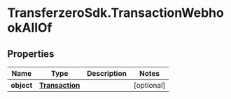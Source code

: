# TransferzeroSdk.TransactionWebhookAllOf

## Properties

Name | Type | Description | Notes
------------ | ------------- | ------------- | -------------
**object** | [**Transaction**](Transaction.md) |  | [optional] 


